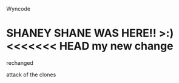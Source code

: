Wyncode

SHANEY SHANE WAS HERE!! >:)
<<<<<<< HEAD
my new change
=======
rechanged


attack of the clones
